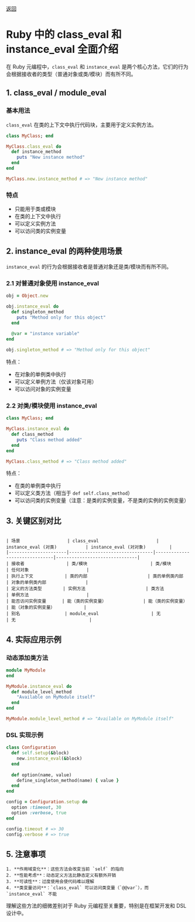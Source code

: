 [返回](/ruby/doc/class-eval-instance-eval/index)


# Ruby 中的 class_eval 和 instance_eval 全面介绍

在 Ruby 元编程中，`class_eval` 和 `instance_eval` 是两个核心方法，它们的行为会根据接收者的类型（普通对象或类/模块）而有所不同。

## 1. class_eval / module_eval

### 基本用法
`class_eval` 在类的上下文中执行代码块，主要用于定义实例方法。

```ruby
class MyClass; end

MyClass.class_eval do
  def instance_method
    puts "New instance method"
  end
end

MyClass.new.instance_method # => "New instance method"
```

### 特点
- 只能用于类或模块
- 在类的上下文中执行
- 可以定义实例方法
- 可以访问类的实例变量

## 2. instance_eval 的两种使用场景

`instance_eval` 的行为会根据接收者是普通对象还是类/模块而有所不同。

### 2.1 对普通对象使用 instance_eval

```ruby
obj = Object.new

obj.instance_eval do
  def singleton_method
    puts "Method only for this object"
  end
  
  @var = "instance variable"
end

obj.singleton_method # => "Method only for this object"
```

特点：
- 在对象的单例类中执行
- 可以定义单例方法（仅该对象可用）
- 可以访问对象的实例变量

### 2.2 对类/模块使用 instance_eval

```ruby
class MyClass; end

MyClass.instance_eval do
  def class_method
    puts "Class method added"
  end
end

MyClass.class_method # => "Class method added"
```

特点：
- 在类的单例类中执行
- 可以定义类方法（相当于 `def self.class_method`）
- 可以访问类的实例变量（注意：是类的实例变量，不是类的实例的实例变量）

## 3. 关键区别对比

```

| 场景                  | class_eval                      | instance_eval (对类)           | instance_eval (对对象)         |
|----------------------|--------------------------------|-------------------------------|-------------------------------|
| 接收者                | 类/模块                        | 类/模块                       | 任何对象                      |
| 执行上下文            | 类的内部                       | 类的单例类内部                 | 对象的单例类内部               |
| 定义的方法类型        | 实例方法                       | 类方法                        | 单例方法                      |
| 能否访问实例变量      | 能（类的实例变量）              | 能（类的实例变量）             | 能（对象的实例变量）           |
| 别名                 | module_eval                    | 无                            | 无                            |

```

## 4. 实际应用示例

### 动态添加类方法

```ruby
module MyModule
end

MyModule.instance_eval do
  def module_level_method
    "Available on MyModule itself"
  end
end

MyModule.module_level_method # => "Available on MyModule itself"
```

### DSL 实现示例

```ruby
class Configuration
  def self.setup(&block)
    new.instance_eval(&block)
  end
  
  def option(name, value)
    define_singleton_method(name) { value }
  end
end

config = Configuration.setup do
  option :timeout, 30
  option :verbose, true
end

config.timeout # => 30
config.verbose # => true
```

## 5. 注意事项

```
1. **作用域变化**：这些方法会改变当前 `self` 的指向
2. **性能考虑**：动态定义方法比静态定义有额外开销
3. **可读性**：过度使用会使代码难以理解
4. **类变量访问**：`class_eval` 可以访问类变量（`@@var`），而 `instance_eval` 不能
```

理解这些方法的细微差别对于 Ruby 元编程至关重要，特别是在框架开发和 DSL 设计中。